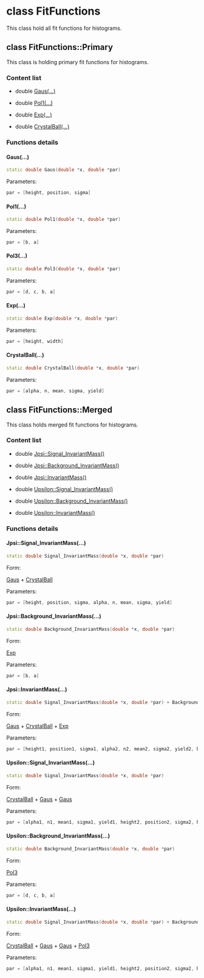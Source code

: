 # class FitFunctions

This class hold all fit functions for histograms.



## class FitFunctions::Primary

This class is holding primary fit functions for histograms.

### Content list

* double [Gaus(...)](#gaus)

* double [Pol1(...)](#pol1)

* double [Exp(...)](#exp)

* double [CrystalBall(...)](#crystalball)

### Functions details

#### Gaus(...)

```cpp
static double Gaus(double *x, double *par)
```

Parameters:


```cpp
par = [height, position, sigma]
```

#### Pol1(...)

```cpp
static double Pol1(double *x, double *par)
```

Parameters:


```cpp
par = [b, a]
```

#### Pol3(...)

```cpp
static double Pol3(double *x, double *par)
```

Parameters:


```cpp
par = [d, c, b, a]
```

#### Exp(...)

```cpp
static double Exp(double *x, double *par)
```

Parameters:


```cpp
par = [height, width]
```

#### CrystalBall(...)

```cpp
static double CrystalBall(double *x, double *par)
```

Parameters:

```cpp
par = [alpha, n, mean, sigma, yield]
```




## class FitFunctions::Merged

This class holds merged fit functions for histograms.

### Content list

* double [Jpsi::Signal_InvariantMass()](#jpsisignal_invariantmass)

* double [Jpsi::Background_InvariantMass()](#jpsibackground_invariantmass)

* double [Jpsi::InvariantMass()](#jpsiinvariantmass)

* double [Upsilon::Signal_InvariantMass()](#upsilonsignal_invariantmass)

* double [Upsilon::Background_InvariantMass()](#upsilonbackground_invariantmass)

* double [Upsilon::InvariantMass()](#upsiloninvariantmass)

### Functions details

#### Jpsi::Signal_InvariantMass(...)

```cpp
static double Signal_InvariantMass(double *x, double *par)
```

Form:

[Gaus](#gaus)
+
[CrystalBall](#crystalball)

Parameters:

```cpp
par = [height, position, sigma, alpha, n, mean, sigma, yield]
```

#### Jpsi::Background_InvariantMass(...)

```cpp
static double Background_InvariantMass(double *x, double *par)
```

Form:

[Exp](#exp)

Parameters:

```cpp
par = [b, a]
```

#### Jpsi::InvariantMass(...)

```cpp
static double Signal_InvariantMass(double *x, double *par) + Background_InvariantMass(double *x, double *par)
```

Form:

[Gaus](#gaus)
+
[CrystalBall](#crystalball)
+
[Exp](#exp)

Parameters:

```cpp
par = [height1, position1, sigma1, alpha2, n2, mean2, sigma2, yield2, b, a]
```

#### Upsilon::Signal_InvariantMass(...)

```cpp
static double Signal_InvariantMass(double *x, double *par)
```

Form:

[CrystalBall](#crystalball)
+
[Gaus](#gaus)
+
[Gaus](#gaus)

Parameters:

```cpp
par = [alpha1, n1, mean1, sigma1, yield1, height2, position2, sigma2, height3, position3, sigma3]
```

#### Upsilon::Background_InvariantMass(...)

```cpp
static double Background_InvariantMass(double *x, double *par)
```

Form:

[Pol3](#pol3)

Parameters:

```cpp
par = [d, c, b, a]
```

#### Upsilon::InvariantMass(...)

```cpp
static double Signal_InvariantMass(double *x, double *par) + Background_InvariantMass(double *x, double *par)
```

Form:

[CrystalBall](#crystalball)
+
[Gaus](#gaus)
+
[Gaus](#gaus)
+
[Pol3](#pol3)

Parameters:

```cpp
par = [alpha1, n1, mean1, sigma1, yield1, height2, position2, sigma2, height3, position3, sigma3, d, c, b, a]
```